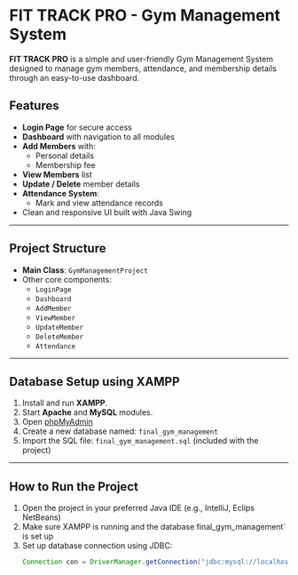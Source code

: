 # FIT TRACK PRO - Gym Management System

**FIT TRACK PRO** is a simple and user-friendly Gym Management System designed to manage gym members, attendance, and membership details through an easy-to-use dashboard.



##  Features

- **Login Page** for secure access
- **Dashboard** with navigation to all modules
- **Add Members** with:
  - Personal details
  - Membership fee
- **View Members** list
- **Update / Delete** member details
- **Attendance System**:
  - Mark and view attendance records
- Clean and responsive UI built with Java Swing

---

##  Project Structure

- **Main Class**: `GymManagementProject`
- Other core components:
  - `LoginPage`
  - `Dashboard`
  - `AddMember`
  - `ViewMember`
  - `UpdateMember`
  - `DeleteMember`
  - `Attendance`

---

## Database Setup using XAMPP

1. Install and run **XAMPP**.
2. Start **Apache** and **MySQL** modules.
3. Open [phpMyAdmin](http://localhost/phpmyadmin/)
4. Create a new database named: `final_gym_management`
5. Import the SQL file: `final_gym_management.sql` (included with the project)

---

## How to Run the Project

1. Open the project in your preferred Java IDE (e.g., IntelliJ, Eclips NetBeans)
2. Make sure XAMPP is running and the database final_gym_management` is set up
3. Set up database connection using JDBC:
   ```java
   Connection con = DriverManager.getConnection("jdbc:mysql://localhost:3306/final_gym_management", "root", "");

